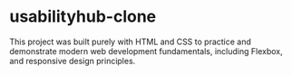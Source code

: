 # usabilityhub-clone
This project was built purely with HTML and CSS to practice and demonstrate modern web development fundamentals, including Flexbox, and responsive design principles.
